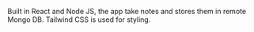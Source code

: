 Built in React and Node JS, the app take notes and stores them in remote Mongo DB. Tailwind CSS is used for styling. 
